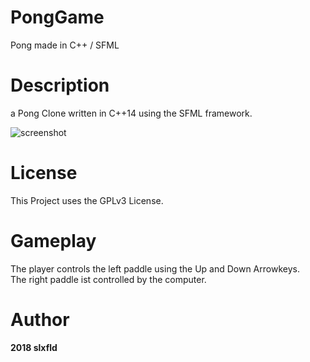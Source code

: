 # PongGame
Pong made in C++ / SFML

# Description
a Pong Clone written in C++14 using the SFML framework. </br>

![screenshot](https://github.com/slxfld/PongGame/blob/master/DATA/screenshot.png)

# License
This Project uses the GPLv3 License.

# Gameplay
The player controls the left paddle using the Up and Down Arrowkeys. </br>
The right paddle ist controlled by the computer.</br>

# Author
**2018 slxfld**
